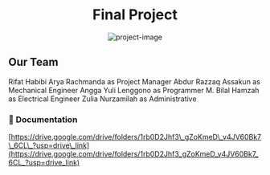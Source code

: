 <h1 align="center" id="title">Final Project</h1>
<p align="center"><img src="https://socialify.git.ci/rifathabibi27/Health-Tech-Patient-Monitor/image?description=1&amp;font=Rokkitt&amp;logo=https%3A%2F%2Fs4.aconvert.com%2Fconvert%2Fp3r68-cdx67%2Fae9gv-n8yvf.svg&amp;name=1&amp;theme=Light" alt="project-image"></p>

<h2 id="description">Our Team</h2>
<p1 id="description">Rifat Habibi Arya Rachmanda as Project Manager</p1>
<p2 id="description">Abdur Razzaq Assakun as Mechanical Engineer</p2>
<p3 id="description">Angga Yuli Lenggono as Programmer</p3>
<p4 id="description">M. Bilal Hamzah as Electrical Engineer</p4>
<p5 id="description">Zulia Nurzamilah as Administrative</p5>

<h3>🚀 Documentation</h3>

[https://drive.google.com/drive/folders/1rb0D2Jhf3\_gZoKmeD\_v4JV60Bk7\_6CL\_?usp=drive\_link](https://drive.google.com/drive/folders/1rb0D2Jhf3_gZoKmeD_v4JV60Bk7_6CL_?usp=drive_link)
